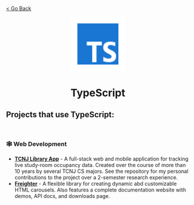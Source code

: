[< Go Back](https://github.com/paytonshaltis)

<div align="center">

<img src="./icons/typescript.svg" width="150" height="150" />

# TypeScript

</div>

## Projects that use TypeScript:

<br>

### 🕸 Web Development

- **[TCNJ Library App]()** - A full-stack web and mobile application for tracking live study-room occupancy data. Created over the course of more than 10 years by several TCNJ CS majors. See the repository for my personal contributions to the project over a 2-semester research experience.
- **[Freighter]()** - A flexible library for creating dynamic abd customizable HTML carousels. Also features a complete documentation website with demos, API docs, and downloads page.
